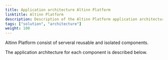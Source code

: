 ```yaml
---
title: Application architecture Altinn Platform
linktitle: Altinn Platform
description: Description of the Altinn Platform application architecture
tags: ["solution", "architecture"]
weight: 100
---
```


Altinn Platform consist of serveral reusable and isolated components. 

The application architecture for each component is described below.

